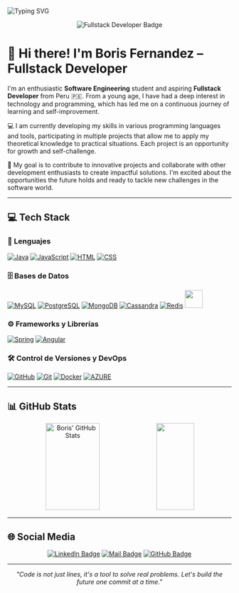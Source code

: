 <!-- Título animado -->
![Typing SVG](https://readme-typing-svg.demolab.com/?color=02D9F7FF&size=35&center=true&vCenter=true&width=1000&lines=Hello👋👋👋;I'm+a+Fullstack+Developer;I'm+from+Perú;Welcome!)

<!-- Badge de Fullstack Developer -->
<p align="center">
  <img src="https://img.shields.io/badge/Role-Fullstack_Developer-blueviolet?style=for-the-badge&logo=codefactor&logoColor=white" alt="Fullstack Developer Badge">
</p>

# 👋 Hi there! I'm Boris Fernandez – Fullstack Developer

I'm an enthusiastic **Software Engineering** student and aspiring **Fullstack Developer** from Peru 🇵🇪. From a young age, I have had a deep interest in technology and programming, which has led me on a continuous journey of learning and self-improvement.

💻 I am currently developing my skills in various programming languages and tools, participating in multiple projects that allow me to apply my theoretical knowledge to practical situations. Each project is an opportunity for growth and self-challenge.

🚀 My goal is to contribute to innovative projects and collaborate with other development enthusiasts to create impactful solutions. I'm excited about the opportunities the future holds and ready to tackle new challenges in the software world.

---

## 💻 Tech Stack

### 🧠 Lenguajes
[![Java](https://skillicons.dev/icons?i=java)](https://skillicons.dev)
[![JavaScript](https://skillicons.dev/icons?i=js)](https://skillicons.dev)
[![HTML](https://skillicons.dev/icons?i=html)](https://skillicons.dev)
[![CSS](https://skillicons.dev/icons?i=css)](https://skillicons.dev)

### 🗄️ Bases de Datos
[![MySQL](https://skillicons.dev/icons?i=mysql)](https://skillicons.dev)
[![PostgreSQL](https://skillicons.dev/icons?i=postgres)](https://skillicons.dev)
[![MongoDB](https://skillicons.dev/icons?i=mongodb)](https://skillicons.dev)
[![Cassandra](https://skillicons.dev/icons?i=cassandra)](https://skillicons.dev)
[![Redis](https://skillicons.dev/icons?i=redis)](https://skillicons.dev)
<img src="https://img.icons8.com/color/48/000000/microsoft-sql-server.png" width="40" height="40"/>

### ⚙️ Frameworks y Librerías
[![Spring](https://skillicons.dev/icons?i=spring)](https://skillicons.dev)
[![Angular](https://skillicons.dev/icons?i=angular)](https://skillicons.dev)

### 🛠️ Control de Versiones y DevOps
[![GitHub](https://skillicons.dev/icons?i=github)](https://skillicons.dev)
[![Git](https://skillicons.dev/icons?i=git)](https://skillicons.dev)
[![Docker](https://skillicons.dev/icons?i=docker)](https://skillicons.dev)
[![AZURE](https://skillicons.dev/icons?i=azure)](https://skillicons.dev)

---

## 📊 GitHub Stats

<div align="center">  
  <img width="49%" height="195px" src="https://github-readme-stats.vercel.app/api?username=boris-fernandez&show_icons=true&count_private=true&hide_border=true&title_color=02D9F7FF&icon_color=02D9F7FF&text_color=c9d1d9&bg_color=0d1117" alt="Boris' GitHub Stats" /> 
  
  <img width="41%" height="195px" src="https://github-readme-stats.vercel.app/api/top-langs/?username=boris-fernandez&layout=compact&hide_border=true&title_color=02D9F7FF&text_color=02D9F7FF&bg_color=0d1117" />
</div> 

---

## 🌐 Social Media

<div align="center">
  
[![LinkedIn Badge](https://img.shields.io/badge/linkedin-%230077B5.svg?&style=for-the-badge&logo=linkedin&logoColor=white)](https://www.linkedin.com/in/boris-fernandez-cabrera-0723572a7)
[![Mail Badge](https://img.shields.io/badge/email-c14438?style=for-the-badge&logo=Gmail&logoColor=white)](mailto:borisfernandezcabrera954@gmail.com)
[![GitHub Badge](https://img.shields.io/badge/github-%23121011.svg?&style=for-the-badge&logo=github&logoColor=white)](https://github.com/boris-fernandez)

</div>

---

<p align="center"><em>"Code is not just lines, it's a tool to solve real problems. Let's build the future one commit at a time."</em></p>

